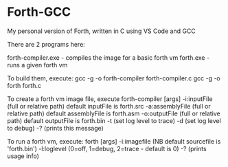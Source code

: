 # Forth-GCC
My personal version of Forth, written in C using VS Code and GCC

There are 2 programs here:

forth-compiler.exe - compiles the image for a basic forth vm
forth.exe - runs a given forth vm

To build them, execute:
    gcc -g -o forth-compiler forth-compiler.c
    gcc -g -o forth forth.c

To create a forth vm image file, execute
    forth-compiler [args]
        -i:inputFile (full or relative path)
            default inputFile is forth.src
        -a:assemblyFile (full or relative path)
            default assemblyFile is forth.asm
        -o:outputFile (full or relative path)
            default outputFile is forth.bin
        -t (set log level to trace)
        -d (set log level to debug)
        -? (prints this message)

To run a forth vm, execute:
    forth [args]
        -i:imagefile (NB default sourcefile is 'forth.bin')
        -l:loglevel (0=off, 1=debug, 2=trace - default is 0)
        -? (prints usage info)




